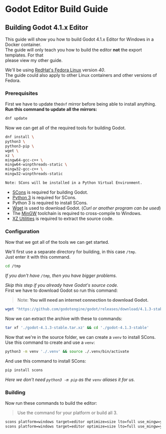 
# Godot Editor Build Guide

## Building Godot 4.1.x Editor

This guide will show you how to build Godot 4.1.x Editor for Windows in a Docker container.  
The guide will only teach you how to build the editor **not** the export templates. For that  
please view my other guide.  

We'll be using [RedHat's Fedora Linux](https://fedoraproject.org) version *40*.  
The guide could also apply to other Linux containers and other versions of Fedora.  

### Prerequisites

First we have to update the`dnf` mirror before being able to install anything.  
**Run this command to update all the mirrors:**  

```sh
dnf update
```

Now we can get all of the required tools for building Godot.  

```sh
dnf install \
python3 \
python3-pip \
wget \
xz \
mingw64-gcc-c++ \
mingw64-winpthreads-static \
mingw32-gcc-c++ \
mingw32-winpthreads-static
```

```txt
Note: SCons will be installed in a Python Virtual Environment.
```

* [SCons](https://scons.org) is required for building Godot.  
* [Python 3](https://www.python.org) is required for SCons.  
* Python 3 is required to install SCons.  
* [Wget](https://www.gnu.org/software/wget) is used to download Godot. (*Curl or another program can be used*)  
* The [MinGW](https://www.mingw-w64.org) toolchain is required to cross-compile to Windows.  
* [XZ Utilities](https://xz.tukaani.org/xz-utils) is required to extract the source code.  

### Configuration

Now that we got all of the tools we can get started.  

We'll first use a separate directory for building, in this case `/tmp`.  
Just enter it with this command.  

```sh
cd /tmp
```
*If you don't have `/tmp`, then you have bigger problems.*  

*Skip this step if you already have Godot's source code.*  
First we have to download Godot so run this command:  
> Note: **You will need an internet connection to download Godot.**  

```sh
wget "https://github.com/godotengine/godot/releases/download/4.1.3-stable/godot-4.1.3-stable.tar.xz"
```

Now we can extract the archive with these to commands:  

```sh
tar xf './godot-4.1.3-stable.tar.xz' && cd './godot-4.1.3-stable'
```

Now that we're in the source folder, we can create a `venv` to install SCons.  
Use this command to create and use a `venv`:  

```sh
python3 -m venv './.venv' && source ./.venv/bin/activate
```

And use this command to install SCons:  

```sh
pip install scons
```
*Here we don't need `python3 -m pip` as the `venv` aliases it for us.*  

### Building

Now run these commands to build the editor:
> Use the command for your platform or build all 3.

```sh
scons platform=windows target=editor optimize=size lto=full use_mingw=yes production=yes arch=x86_64 #64-bit
scons platform=windows target=editor optimize=size lto=full use_mingw=yes production=yes arch=x86_32 #32-bit
```

